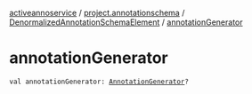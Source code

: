 [activeannoservice](../../index.md) / [project.annotationschema](../index.md) / [DenormalizedAnnotationSchemaElement](index.md) / [annotationGenerator](./annotation-generator.md)

# annotationGenerator

`val annotationGenerator: `[`AnnotationGenerator`](../../annotationdefinition.generator/-annotation-generator/index.md)`?`